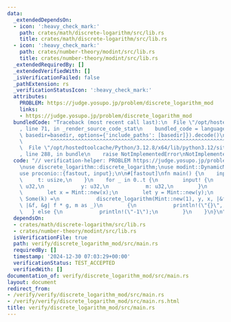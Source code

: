 ```yaml
---
data:
  _extendedDependsOn:
  - icon: ':heavy_check_mark:'
    path: crates/math/discrete-logarithm/src/lib.rs
    title: crates/math/discrete-logarithm/src/lib.rs
  - icon: ':heavy_check_mark:'
    path: crates/number-theory/modint/src/lib.rs
    title: crates/number-theory/modint/src/lib.rs
  _extendedRequiredBy: []
  _extendedVerifiedWith: []
  _isVerificationFailed: false
  _pathExtension: rs
  _verificationStatusIcon: ':heavy_check_mark:'
  attributes:
    PROBLEM: https://judge.yosupo.jp/problem/discrete_logarithm_mod
    links:
    - https://judge.yosupo.jp/problem/discrete_logarithm_mod
  bundledCode: "Traceback (most recent call last):\n  File \"/opt/hostedtoolcache/Python/3.12.8/x64/lib/python3.12/site-packages/onlinejudge_verify/documentation/build.py\"\
    , line 71, in _render_source_code_stat\n    bundled_code = language.bundle(stat.path,\
    \ basedir=basedir, options={'include_paths': [basedir]}).decode()\n          \
    \         ^^^^^^^^^^^^^^^^^^^^^^^^^^^^^^^^^^^^^^^^^^^^^^^^^^^^^^^^^^^^^^^^^^^^^^^^^^^^^^^^^\n\
    \  File \"/opt/hostedtoolcache/Python/3.12.8/x64/lib/python3.12/site-packages/onlinejudge_verify/languages/rust.py\"\
    , line 288, in bundle\n    raise NotImplementedError\nNotImplementedError\n"
  code: "// verification-helper: PROBLEM https://judge.yosupo.jp/problem/discrete_logarithm_mod\n\
    \nuse discrete_logarithm::discrete_logarithm;\nuse modint::DynamicModInt as Mint;\n\
    use proconio::{fastout, input};\n\n#[fastout]\nfn main() {\n    input! {\n   \
    \     t: usize,\n    }\n    for _ in 0..t {\n        input! {\n            x:\
    \ u32,\n            y: u32,\n            m: u32,\n        }\n        Mint::set_modulus(m);\n\
    \        let x = Mint::new(x);\n        let y = Mint::new(y);\n        if let\
    \ Some(k) =\n            discrete_logarithm(Mint::new(1), y, x, |&f, &x| f * x,\
    \ |&f, &g| f * g, m as _)\n        {\n            println!(\"{}\", k);\n     \
    \   } else {\n            println!(\"-1\");\n        }\n    }\n}\n"
  dependsOn:
  - crates/math/discrete-logarithm/src/lib.rs
  - crates/number-theory/modint/src/lib.rs
  isVerificationFile: true
  path: verify/discrete_logarithm_mod/src/main.rs
  requiredBy: []
  timestamp: '2024-12-30 07:03:29+00:00'
  verificationStatus: TEST_ACCEPTED
  verifiedWith: []
documentation_of: verify/discrete_logarithm_mod/src/main.rs
layout: document
redirect_from:
- /verify/verify/discrete_logarithm_mod/src/main.rs
- /verify/verify/discrete_logarithm_mod/src/main.rs.html
title: verify/discrete_logarithm_mod/src/main.rs
---
```

